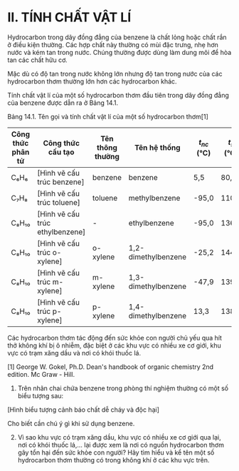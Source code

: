 # II. TÍNH CHẤT VẬT LÍ

Hydrocarbon trong dãy đồng đẳng của benzene là chất lỏng hoặc chất rắn ở điều kiện thường. Các hợp chất này thường có mùi đặc trưng, nhẹ hơn nước và kém tan trong nước. Chúng thường được dùng làm dung môi để hòa tan các chất hữu cơ.

Mặc dù có độ tan trong nước không lớn nhưng độ tan trong nước của các hydrocarbon thơm thường lớn hơn các hydrocarbon khác.

Tính chất vật lí của một số hydrocarbon thơm đầu tiên trong dãy đồng đẳng của benzene được dẫn ra ở Bảng 14.1.

Bảng 14.1. Tên gọi và tính chất vật lí của một số hydrocarbon thơm[1]

| Công thức phân tử | Công thức cấu tạo | Tên thông thường | Tên hệ thống | $t_{nc}$ (°C) | $t_s$ (°C) |
|-------------------|-------------------|-------------------|--------------|-------------|------------|
| C₆H₆ | [Hình vẽ cấu trúc benzene] | benzene | benzene | 5,5 | 80,1 |
| C₇H₈ | [Hình vẽ cấu trúc toluene] | toluene | methylbenzene | -95,0 | 110,6 |
| C₈H₁₀ | [Hình vẽ cấu trúc ethylbenzene] | - | ethylbenzene | -95,0 | 136,2 |
| C₈H₁₀ | [Hình vẽ cấu trúc o-xylene] | o-xylene | 1,2-dimethylbenzene | -25,2 | 144,4 |
| C₈H₁₀ | [Hình vẽ cấu trúc m-xylene] | m-xylene | 1,3-dimethylbenzene | -47,9 | 139,1 |
| C₈H₁₀ | [Hình vẽ cấu trúc p-xylene] | p-xylene | 1,4-dimethylbenzene | 13,3 | 138,4 |

Các hydrocarbon thơm tác động đến sức khỏe con người chủ yếu qua hít thở không khí bị ô nhiễm, đặc biệt ở các khu vực có nhiều xe cơ giới, khu vực có trạm xăng dầu và nơi có khói thuốc lá.

[1] George W. Gokel, Ph.D. Dean's handbook of organic chemistry 2nd edition. Mc Graw - Hill.

1. Trên nhãn chai chứa benzene trong phòng thí nghiệm thường có một số biểu tượng sau:

[Hình biểu tượng cảnh báo chất dễ cháy và độc hại]

Cho biết cần chú ý gì khi sử dụng benzene.

2. Vì sao khu vực có trạm xăng dầu, khu vực có nhiều xe cơ giới qua lại, nơi có khói thuốc lá,... lại được xem là nơi có nguồn hydrocarbon thơm gây tổn hại đến sức khỏe con người? Hãy tìm hiểu và kể tên một số hydrocarbon thơm thường có trong không khí ở các khu vực trên.